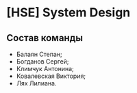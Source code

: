 # [HSE] System Design

## Состав команды

* Балаян Степан;
* Богданов Сергей;
* Климчук Антонина;
* Ковалевская Виктория;
* Лях Лилиана.
